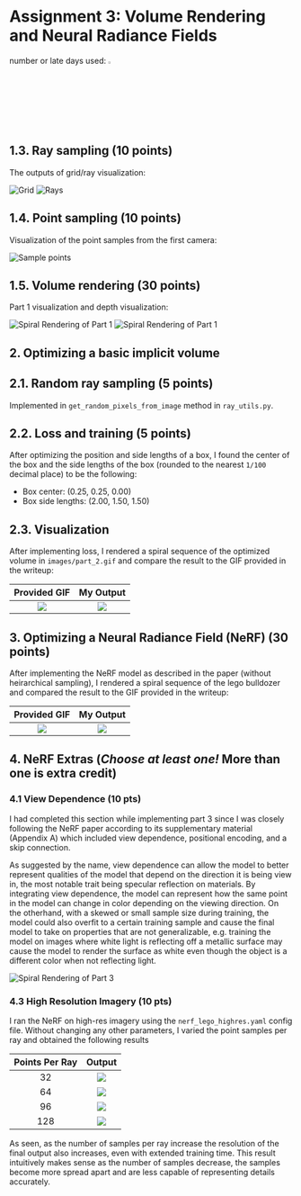 # Assignment 3: Volume Rendering and Neural Radiance Fields
number or late days used:
<img src="./data/zero.png"  width="3%">


##  1.3. Ray sampling (10 points)

The outputs of grid/ray visualization:

![Grid](images/xy_vis_0.png)    ![Rays](images/rays_0.png)

##  1.4. Point sampling (10 points)

Visualization of the point samples from the first camera:

![Sample points](images/point_samp_0.png)

##  1.5. Volume rendering (30 points)

Part 1 visualization and depth visualization:

![Spiral Rendering of Part 1](images/part_1.gif) ![Spiral Rendering of Part 1](images/depth_2.png)


##  2. Optimizing a basic implicit volume

##  2.1. Random ray sampling (5 points)

Implemented in `get_random_pixels_from_image` method in `ray_utils.py`.

##  2.2. Loss and training (5 points)

After optimizing the position and side lengths of a box, I found the center of the box and the side lengths of the box (rounded to the nearest `1/100` decimal place) to be the following:

- Box center: (0.25, 0.25, 0.00)
- Box side lengths: (2.00, 1.50, 1.50)

##  2.3. Visualization

After implementing loss, I rendered a spiral sequence of the optimized volume in `images/part_2.gif` and compare the result to the GIF provided in the writeup:

|Provided GIF|My Output|
|:-:|:-:|
|<img src="ta_images/part_2.gif">|<img src="images/part_2.gif">|


##  3. Optimizing a Neural Radiance Field (NeRF) (30 points)

After implementing the NeRF model as described in the paper (without heirarchical sampling), I rendered a spiral sequence of the lego bulldozer and compared the result to the GIF provided in the writeup:

|Provided GIF|My Output|
|:-:|:-:|
|<img src="ta_images/part_3.gif">|<img src="images/part_3_og.gif">|

##  4. NeRF Extras (***Choose at least one!*** More than one is extra credit)

###  4.1 View Dependence (10 pts)

I had completed this section while implementing part 3 since I was closely following the NeRF paper according to its supplementary material (Appendix A) which included view dependence, positional encoding, and a skip connection. 

As suggested by the name, view dependence can allow the model to better represent qualities of the model that depend on the direction it is being view in, the most notable trait being specular reflection on materials. By integrating view dependence, the model can represent how the same point in the model can change in color depending on the viewing direction. On the otherhand, with a skewed or small sample size during training, the model could also overfit to a certain training sample and cause the final model to take on properties that are not generalizable, e.g. training the model on images where white light is reflecting off a metallic surface may cause the model to render the surface as white even though the object is a different color when not reflecting light.

![Spiral Rendering of Part 3](images/part_3_og.gif)

###  4.3 High Resolution Imagery (10 pts)

I ran the NeRF on high-res imagery using the `nerf_lego_highres.yaml` config file. Without changing any other parameters, I varied the point samples per ray and obtained the following results

|Points Per Ray|Output|
|:-:|:-:|
|32|<img src="images/part_3_32.gif">|
|64|<img src="images/part_3_64.gif">|
|96|<img src="images/part_3_96.gif">|
|128|<img src="images/part_3_hi.gif">|

As seen, as the number of samples per ray increase the resolution of the final output also increases, even with extended training time. This result intuitively makes sense as the number of samples decrease, the samples become more spread apart and are less capable of representing details accurately.
